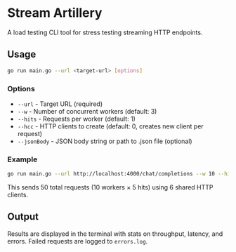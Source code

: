 # Stream Artillery

A load testing CLI tool for stress testing streaming HTTP endpoints.

## Usage

```bash
go run main.go --url <target-url> [options]
```

### Options

- `--url` - Target URL (required)
- `--w` - Number of concurrent workers (default: 3)
- `--hits` - Requests per worker (default: 1)
- `--hcc` - HTTP clients to create (default: 0, creates new client per request)
- `--jsonBody` - JSON body string or path to .json file (optional)

### Example

```bash
go run main.go --url http://localhost:4000/chat/completions --w 10 --hits 5 --hcc 6
```

This sends 50 total requests (10 workers × 5 hits) using 6 shared HTTP clients.

## Output

Results are displayed in the terminal with stats on throughput, latency, and errors. Failed requests are logged to `errors.log`.
